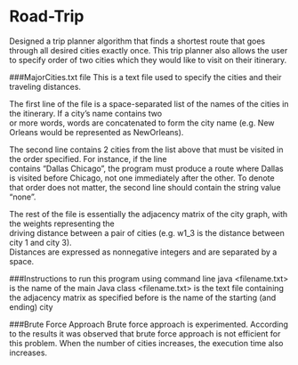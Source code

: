 # Road-Trip
Designed a trip planner algorithm that finds a shortest route that goes through 
all desired cities exactly once. This trip planner also allows the user to specify 
order of two cities which they would like to visit on their itinerary. 

###MajorCities.txt file
This is a text file used to specify the cities and their traveling distances.

The	first	line	of	the	file	is	a	space-separated list	of	the	names	of	the	cities in	the	itinerary.		If	a	city’s	name	contains two	
or	 more	 words,	words are concatenated	 to	 form	 the	 city	 name	 (e.g.	 New	 Orleans	 would	 be	 represented	 as	
NewOrleans).	

The	second	line	contains	2 cities	from	the	list	above	that	must	be	visited	in	the	order	specified.		For	instance,	if	the	line	
contains	 “Dallas	 Chicago”,	 the	 program	 must	 produce	 a	 route	 where	 Dallas	 is	 visited	 before	 Chicago,	not 
one	immediately	after	the	other.	To	denote	that	order	does	not	matter,	the	second line should	contain	the	string	value	“none”.	

The	 rest	 of	 the	 file	 is	 essentially	 the	 adjacency	 matrix	 of	 the	 city	 graph,	 with	 the	 weights	 representing	 the	 
driving	distance	 between	a	 pair	 of	 cities	 (e.g.	w1_3	 is	 the	 distance	 between	 city	 1	and	 city	 3).	 
Distances are	expressed	as	nonnegative	integers	and	are separated	by	a	space.

###Instructions to run this program using command line
java <MyPlanner> <filename.txt> <start>
<MyPlanner> is	the	name	of	the	main	Java	class
<filename.txt> is	the	text	file	containing	the	adjacency	matrix	as	specified	before
<start> is	the	name	of	the	starting (and	ending) city

###Brute Force Approach
Brute force approach is experimented. According to the results it was observed that brute force approach is not efficient for this problem.
When the number of cities increases, the execution time also increases.  
